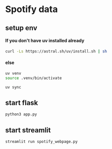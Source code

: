 # Spotify data

## setup env

#### If you don't have uv installed already

```bash
curl -Ls https://astral.sh/uv/install.sh | sh
```

#### else
```bash
uv venv
source .venv/bin/activate 
```

```bash
uv sync
```

## start flask
```bash
python3 app.py
```

## start streamlit
```bash
streamlit run spotify_webpage.py
```

